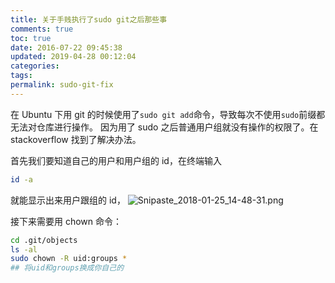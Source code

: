 ```yaml
---
title: 关于手贱执行了sudo git之后那些事
comments: true
toc: true
date: 2016-07-22 09:45:38
updated: 2019-04-28 00:12:04
categories:
tags:
permalink: sudo-git-fix
---
```


在 Ubuntu 下用 git 的时候使用了`sudo git add`命令，导致每次不使用`sudo`前缀都无法对仓库进行操作。
因为用了 sudo 之后普通用户组就没有操作的权限了。在 stackoverflow 找到了解决办法。

 <!-- more -->

首先我们要知道自己的用户和用户组的 id，在终端输入

```bash
id -a
```

就能显示出来用户跟组的 id，
![Snipaste_2018-01-25_14-48-31.png](https://i.loli.net/2018/01/25/5a697dd25ebc3.png)

接下来需要用 chown 命令：

```bash
cd .git/objects
ls -al
sudo chown -R uid:groups *
## 将uid和groups换成你自己的
```
